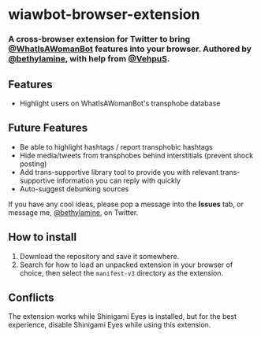 # wiawbot-browser-extension

### A cross-browser extension for Twitter to bring [@WhatIsAWomanBot](https://twitter.com/WhatIsAWomanBot) features into your browser. Authored by [@bethylamine](https://twitter.com/bethylamine), with help from [@VehpuS](https://twitter.com/VehpuS).

## Features

* Highlight users on WhatIsAWomanBot's transphobe database

## Future Features

* Be able to highlight hashtags / report transphobic hashtags
* Hide media/tweets from transphobes behind interstitials (prevent shock posting)
* Add trans-supportive library tool to provide you with relevant trans-supportive information you can reply with quickly
* Auto-suggest debunking sources

If you have any cool ideas, please pop a message into the **Issues** tab, or message me, [@bethylamine](https://twitter.com/bethylamine), on Twitter.

## How to install

1. Download the repository and save it somewhere.
2. Search for how to load an unpacked extension in your browser of choice, then select the `manifest-v3` directory as the extension.

## Conflicts

The extension works while Shinigami Eyes is installed, but for the best experience, disable Shinigami Eyes while using this extension.